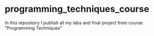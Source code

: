 # programming_techniques_course
In this repository I publish all my labs and final project from course "Programming Techniques"
